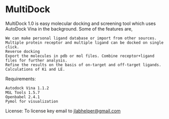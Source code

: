 # MultiDock
MultiDock 1.0 is easy molecular docking and screening tool which uses AutoDock Vina in the background. Some of the features are,

    We can make personal ligand database or import from other sources.
    Multiple protein receptor and multiple ligand can be docked on single click.
    Reverse docking
    Export the molecules in pdb or mol files. Combine receptor+ligand files for further analysis.
    Refine the results on the basis of on-target and off-target ligands.
    Calculations of Ki and LE.

Requirements:

    Autodock Vina 1.1.2
    MGL Tools 1.5.7
    Openbabel 2.4.1
    Pymol for visualization

License: To license key email to jlabhelper@gmail.com


